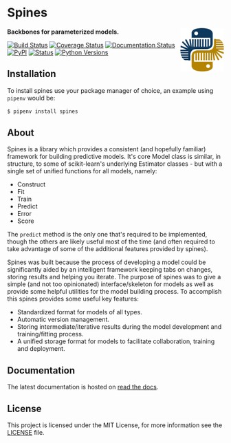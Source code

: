 # Spines

<img width="20%" align="right" src="./docs/_static/images/spines_logo_256.png" alt="Spines Logo" style="margin-left: 10px;">

**Backbones for parameterized models.**

[![Build Status](https://travis-ci.org/douglasdaly/spines.svg?branch=master)](https://travis-ci.org/douglasdaly/spines)
[![Coverage Status](https://coveralls.io/repos/github/douglasdaly/spines/badge.svg)](https://coveralls.io/github/douglasdaly/spines)
[![Documentation Status](https://readthedocs.org/projects/spines/badge/?version=latest)](https://spines.readthedocs.io/en/latest/?badge=latest)
[![PyPI](https://img.shields.io/pypi/v/spines.svg)](https://pypi.org/project/spines/)
[![Status](https://img.shields.io/pypi/status/spines.svg)](https://pypi.org/project/spines/)
[![Python Versions](https://img.shields.io/pypi/pyversions/spines.svg)](https://pypi.org/project/spines/)


## Installation

To install spines use your package manager of choice, an example using 
`pipenv` would be:

```bash
$ pipenv install spines
```


## About

Spines is a library which provides a consistent (and hopefully familiar) 
framework for building predictive models.  It's core Model class is 
similar, in structure, to some of scikit-learn's underlying Estimator 
classes - but with a single set of unified functions for all models, 
namely:

- Construct
- Fit
- Train
- Predict
- Error
- Score

The ```predict``` method is the only one that's required to be 
implemented, though the others are likely useful most of the time (and 
often required to take advantage of some of the additional features 
provided by spines).

Spines was built because the process of developing a model could be 
significantly aided by an intelligent framework keeping tabs on changes, 
storing results and helping you iterate. The purpose of spines was to 
give a simple (and not too opinionated) interface/skeleton for models as 
well as provide some helpful utilities for the model building process.
To accomplish this spines provides some useful key features:

- Standardized format for models of all types.
- Automatic version management.
- Storing intermediate/iterative results during the model development
  and training/fitting process.
- A unified storage format for models to facilitate collaboration,
  training and deployment.


## Documentation

The latest documentation is hosted on 
[read the docs](https://spines.readthedocs.io/ "Spines ReadTheDocs").


## License

This project is licensed under the MIT License, for more information see 
the [LICENSE](https://github.com/douglasdaly/spines/blob/master/LICENSE) 
file.
